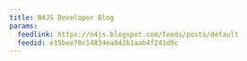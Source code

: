 ```yaml
---
title: N4JS Developer Blog
params:
  feedlink: https://n4js.blogspot.com/feeds/posts/default
  feedid: e15bee70c14834ea8d2b1aab4f241d9c
---
```


